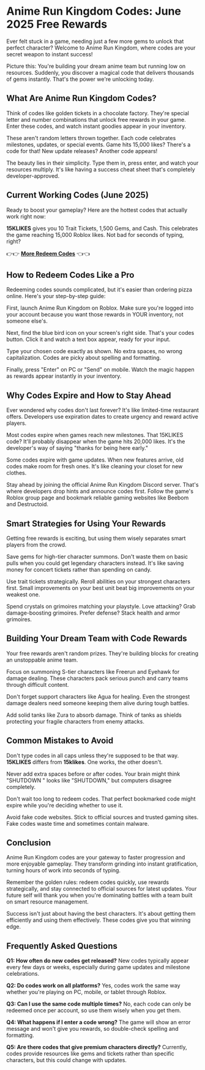 # **Anime Run Kingdom Codes: June 2025 Free Rewards**

Ever felt stuck in a game, needing just a few more gems to unlock that perfect character? Welcome to Anime Run Kingdom, where codes are your secret weapon to instant success!

Picture this: You're building your dream anime team but running low on resources. Suddenly, you discover a magical code that delivers thousands of gems instantly. That's the power we're unlocking today.

## **What Are Anime Run Kingdom Codes?**

Think of codes like golden tickets in a chocolate factory. They're special letter and number combinations that unlock free rewards in your game. Enter these codes, and watch instant goodies appear in your inventory.

These aren't random letters thrown together. Each code celebrates milestones, updates, or special events. Game hits 15,000 likes? There's a code for that! New update releases? Another code appears!

The beauty lies in their simplicity. Type them in, press enter, and watch your resources multiply. It's like having a success cheat sheet that's completely developer-approved.

## **Current Working Codes (June 2025)**

Ready to boost your gameplay? Here are the hottest codes that actually work right now:

**15KLIKES** gives you 10 Trait Tickets, 1,500 Gems, and Cash. This celebrates the game reaching 15,000 Roblox likes. Not bad for seconds of typing, right?

👉👉 **[More Redeem Codes](https://sksite.link/)** 👈👈

## **How to Redeem Codes Like a Pro**

Redeeming codes sounds complicated, but it's easier than ordering pizza online. Here's your step-by-step guide:

First, launch Anime Run Kingdom on Roblox. Make sure you're logged into your account because you want those rewards in YOUR inventory, not someone else's.

Next, find the blue bird icon on your screen's right side. That's your codes button. Click it and watch a text box appear, ready for your input.

Type your chosen code exactly as shown. No extra spaces, no wrong capitalization. Codes are picky about spelling and formatting.

Finally, press "Enter" on PC or "Send" on mobile. Watch the magic happen as rewards appear instantly in your inventory.

## **Why Codes Expire and How to Stay Ahead**

Ever wondered why codes don't last forever? It's like limited-time restaurant offers. Developers use expiration dates to create urgency and reward active players.

Most codes expire when games reach new milestones. That 15KLIKES code? It'll probably disappear when the game hits 20,000 likes. It's the developer's way of saying "thanks for being here early."

Some codes expire with game updates. When new features arrive, old codes make room for fresh ones. It's like cleaning your closet for new clothes.

Stay ahead by joining the official Anime Run Kingdom Discord server. That's where developers drop hints and announce codes first. Follow the game's Roblox group page and bookmark reliable gaming websites like Beebom and Destructoid.

## **Smart Strategies for Using Your Rewards**

Getting free rewards is exciting, but using them wisely separates smart players from the crowd.

Save gems for high-tier character summons. Don't waste them on basic pulls when you could get legendary characters instead. It's like saving money for concert tickets rather than spending on candy.

Use trait tickets strategically. Reroll abilities on your strongest characters first. Small improvements on your best unit beat big improvements on your weakest one.

Spend crystals on grimoires matching your playstyle. Love attacking? Grab damage-boosting grimoires. Prefer defense? Stack health and armor grimoires.

## **Building Your Dream Team with Code Rewards**

Your free rewards aren't random prizes. They're building blocks for creating an unstoppable anime team.

Focus on summoning S-tier characters like Freerun and Eyehawk for damage dealing. These characters pack serious punch and carry teams through difficult content.

Don't forget support characters like Agua for healing. Even the strongest damage dealers need someone keeping them alive during tough battles.

Add solid tanks like Zura to absorb damage. Think of tanks as shields protecting your fragile characters from enemy attacks.

## **Common Mistakes to Avoid**

Don't type codes in all caps unless they're supposed to be that way. **15KLIKES** differs from **15klikes**. One works, the other doesn't.

Never add extra spaces before or after codes. Your brain might think "SHUTDOWN " looks like "SHUTDOWN," but computers disagree completely.

Don't wait too long to redeem codes. That perfect bookmarked code might expire while you're deciding whether to use it.

Avoid fake code websites. Stick to official sources and trusted gaming sites. Fake codes waste time and sometimes contain malware.

## **Conclusion**

Anime Run Kingdom codes are your gateway to faster progression and more enjoyable gameplay. They transform grinding into instant gratification, turning hours of work into seconds of typing.

Remember the golden rules: redeem codes quickly, use rewards strategically, and stay connected to official sources for latest updates. Your future self will thank you when you're dominating battles with a team built on smart resource management.

Success isn't just about having the best characters. It's about getting them efficiently and using them effectively. These codes give you that winning edge.

## **Frequently Asked Questions**

**Q1: How often do new codes get released?**
New codes typically appear every few days or weeks, especially during game updates and milestone celebrations.

**Q2: Do codes work on all platforms?**
Yes, codes work the same way whether you're playing on PC, mobile, or tablet through Roblox.

**Q3: Can I use the same code multiple times?**
No, each code can only be redeemed once per account, so use them wisely when you get them.

**Q4: What happens if I enter a code wrong?**
The game will show an error message and won't give you rewards, so double-check spelling and formatting.

**Q5: Are there codes that give premium characters directly?**
Currently, codes provide resources like gems and tickets rather than specific characters, but this could change with updates.
